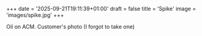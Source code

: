 +++
date = '2025-09-21T19:11:39+01:00'
draft = false
title = 'Spike'
image = 'images/spike.jpg'
+++
 
Oil on ACM. Customer's photo (I forgot to take one)